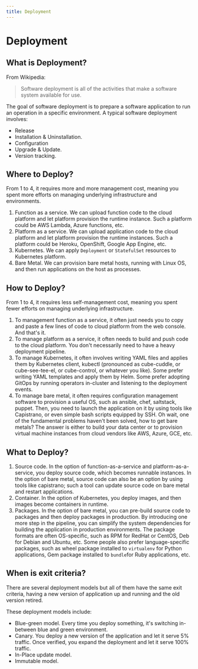 ```yaml
---
title: Deployment
---
```


# Deployment

## What is Deployment?

From Wikipedia:

> Software deployment is all of the activities that make a software system available for use.

The goal of software deployment is to prepare a software application to run an operation in a specific environment. A typical software deployment involves:

* Release
* Installation & Uninstallation.
* Configuration
* Upgrade & Update.
* Version tracking.

## Where to Deploy?

From 1 to 4, it requires more and more management cost, meaning you spent more efforts on managing underlying infrastructure and environments.

1. Function as a service. We can upload function code to the cloud platform and let platform provision the runtime instance. Such a platform could be AWS Lambda, Azure functions, etc.
2. Platform as a service. We can upload application code to the cloud platform and let platform provision the runtime instances. Such a platform could be Heroku, OpenShift, Google App Engine, etc.
3. Kubernetes. We can apply `Deployment` or `StatefulSet` resources to Kubernetes platform.
4. Bare Metal. We can provision bare metal hosts, running with Linux OS, and then run applications on the host as processes.

## How to Deploy?

From 1 to 4, it requires less self-management cost, meaning you spent fewer efforts on managing underlying infrastructure.

1. To management function as a service, it often just needs you to copy and paste a few lines of code to cloud platform from the web console. And that's it.
2. To manage platform as a service, it often needs to build and push code to the cloud platform. You don't necessarily need to have a heavy deployment pipeline.
3. To manage Kubernetes, it often involves writing YAML files and applies them by Kubernetes client, kubectl (pronounced as cube-cuddle, or cube-see-tee-el, or cube-control, or whatever you like). Some prefer writing YAML templates and apply them by Helm. Some prefer adopting GitOps by running operators in-cluster and listening to the deployment events.
4. To manage bare metal, it often requires configuration management software to provision a useful OS, such as ansible, chef, saltstack, puppet. Then, you need to launch the application on it by using tools like Capistrano, or even simple bash scripts equipped by SSH. Oh wait, one of the fundamental problems haven't been solved, how to get bare metals? The answer is either to build your data center or to provision virtual machine instances from cloud vendors like AWS, Azure, GCE, etc.

## What to Deploy?

1. Source code. In the option of function-as-a-service and platform-as-a-service, you deploy source code, which becomes runnable instances. In the option of bare metal, source code can also be an option by using tools like capistrano; such a tool can update source code on bare metal and restart applications.
2. Container. In the option of Kubernetes, you deploy images, and then images become containers in runtime.
3. Packages. In the option of bare metal, you can pre-build source code to packages and then deploy packages in production. By introducing one more step in the pipeline, you can simplify the system dependencies for building the application in production environments. The package formats are often OS-specific, such as RPM for RedHat or CentOS, Deb for Debian and Ubuntu, etc. Some people also prefer language-specific packages, such as wheel package installed to `virtualenv` for Python applications, Gem package installed to `bundle`for Ruby applications, etc.

## When is exit criteria?

There are several deployment models but all of them have the same exit criteria, having a new version of application up and running and the old version retired.

These deployment models include:

* Blue-green model. Every time you deploy something, it's switching in-between blue and green environment.
* Canary. You deploy a new version of the application and let it serve 5% traffic. Once verified, you expand the deployment and let it serve 100% traffic.
* In-Place update model.
* Immutable model.